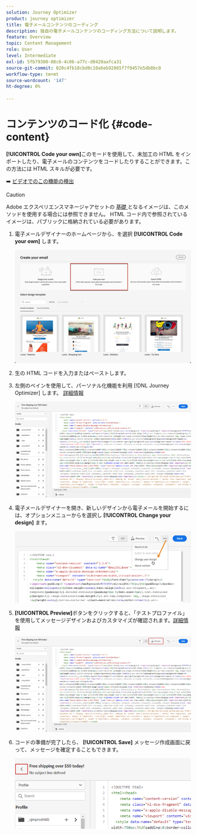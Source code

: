 ```yaml
---
solution: Journey Optimizer
product: journey optimizer
title: 電子メールコンテンツのコーディング
description: 独自の電子メールコンテンツのコーディング方法について説明します。
feature: Overview
topic: Content Management
role: User
level: Intermediate
exl-id: 5fb79300-08c6-4c06-a77c-d0420aafca31
source-git-commit: 020c4fb18cbd0c10a6eb92865f7f0457e5db8bc0
workflow-type: tm+mt
source-wordcount: '147'
ht-degree: 0%

---
```


# コンテンツのコード化 {#code-content}

**[!UICONTROL Code your own]**&#x200B;このモードを使用して、未加工の HTML をインポートしたり、電子メールのコンテンツをコードしたりすることができます。この方法には HTML スキルが必要です。

➡️ [ ビデオでのこの機能の検出](#video)

>[!CAUTION]
>
> Adobe エクスペリエンスマネージャアセットの [ 基礎 ](assets-essentials.md) となるイメージは、このメソッドを使用する場合には参照できません。 HTML コード内で参照されているイメージは、パブリックに格納されている必要があります。

1. 電子メールデザイナーのホームページから、を選択 **[!UICONTROL Code your own]** します。

   ![](assets/code-your-own.png)

1. 生の HTML コードを入力またはペーストします。

1. 左側のペインを使用して、パーソナル化機能を利用 [!DNL Journey Optimizer] します。 [詳細情報](../personalization/personalize.md)

   ![](assets/code-editor.png)

1. 電子メールデザイナーを開き、新しいデザインから電子メールを開始するには、オプションメニューからを選択し **[!UICONTROL Change your design]** ます。

   ![](assets/code-editor-change-design.png)

1. **[!UICONTROL Preview]**&#x200B;ボタンをクリックすると、「テストプロファイル」を使用してメッセージデザインおよびカスタマイズが確認されます。[詳細情報](preview.md)

   ![](assets/code-editor-preview.png)

1. コードの準備が完了したら、 **[!UICONTROL Save]** メッセージ作成画面に戻って、メッセージを確定することもできます。

   ![](assets/code-editor-save.png)
